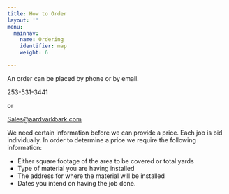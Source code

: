 ```yaml
---
title: How to Order
layout: ''
menu:
  mainnav:
    name: Ordering
    identifier: map
    weight: 6

---
```

An order can be placed by phone or by email.

253-531-3441

or

[Sales@aardvarkbark.com ](sales@aardvarkbark.com)

We need certain information before we can provide a price. Each job is bid individually. In order to determine a price we require the following information:

* Either square footage of the area to be covered or total yards
*  Type of material you are having installed
*  The address for where the material will be installed
*   Dates you intend on having the job done.